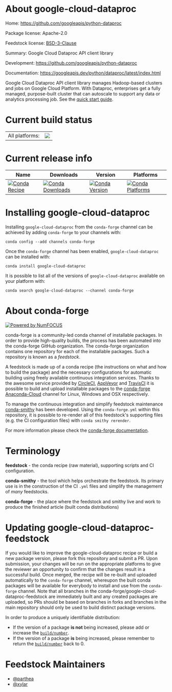 About google-cloud-dataproc
===========================

Home: https://github.com/googleapis/python-dataproc

Package license: Apache-2.0

Feedstock license: [BSD-3-Clause](https://github.com/conda-forge/google-cloud-dataproc-feedstock/blob/master/LICENSE.txt)

Summary: Google Cloud Dataproc API client library

Development: https://github.com/googleapis/python-dataproc

Documentation: https://googleapis.dev/python/dataproc/latest/index.html

Google Cloud Dataproc API client library manages Hadoop-based clusters and jobs on Google Cloud Platform. With Dataproc, enterprises get a fully managed, purpose-built cluster that can autoscale to support any data or analytics processing job.
See the [quick start guide](https://googleapis.dev/python/dataproc/latest/index.html#quick-start).

Current build status
====================


<table><tr><td>All platforms:</td>
    <td>
      <a href="https://dev.azure.com/conda-forge/feedstock-builds/_build/latest?definitionId=9642&branchName=master">
        <img src="https://dev.azure.com/conda-forge/feedstock-builds/_apis/build/status/google-cloud-dataproc-feedstock?branchName=master">
      </a>
    </td>
  </tr>
</table>

Current release info
====================

| Name | Downloads | Version | Platforms |
| --- | --- | --- | --- |
| [![Conda Recipe](https://img.shields.io/badge/recipe-google--cloud--dataproc-green.svg)](https://anaconda.org/conda-forge/google-cloud-dataproc) | [![Conda Downloads](https://img.shields.io/conda/dn/conda-forge/google-cloud-dataproc.svg)](https://anaconda.org/conda-forge/google-cloud-dataproc) | [![Conda Version](https://img.shields.io/conda/vn/conda-forge/google-cloud-dataproc.svg)](https://anaconda.org/conda-forge/google-cloud-dataproc) | [![Conda Platforms](https://img.shields.io/conda/pn/conda-forge/google-cloud-dataproc.svg)](https://anaconda.org/conda-forge/google-cloud-dataproc) |

Installing google-cloud-dataproc
================================

Installing `google-cloud-dataproc` from the `conda-forge` channel can be achieved by adding `conda-forge` to your channels with:

```
conda config --add channels conda-forge
```

Once the `conda-forge` channel has been enabled, `google-cloud-dataproc` can be installed with:

```
conda install google-cloud-dataproc
```

It is possible to list all of the versions of `google-cloud-dataproc` available on your platform with:

```
conda search google-cloud-dataproc --channel conda-forge
```


About conda-forge
=================

[![Powered by NumFOCUS](https://img.shields.io/badge/powered%20by-NumFOCUS-orange.svg?style=flat&colorA=E1523D&colorB=007D8A)](http://numfocus.org)

conda-forge is a community-led conda channel of installable packages.
In order to provide high-quality builds, the process has been automated into the
conda-forge GitHub organization. The conda-forge organization contains one repository
for each of the installable packages. Such a repository is known as a *feedstock*.

A feedstock is made up of a conda recipe (the instructions on what and how to build
the package) and the necessary configurations for automatic building using freely
available continuous integration services. Thanks to the awesome service provided by
[CircleCI](https://circleci.com/), [AppVeyor](https://www.appveyor.com/)
and [TravisCI](https://travis-ci.com/) it is possible to build and upload installable
packages to the [conda-forge](https://anaconda.org/conda-forge)
[Anaconda-Cloud](https://anaconda.org/) channel for Linux, Windows and OSX respectively.

To manage the continuous integration and simplify feedstock maintenance
[conda-smithy](https://github.com/conda-forge/conda-smithy) has been developed.
Using the ``conda-forge.yml`` within this repository, it is possible to re-render all of
this feedstock's supporting files (e.g. the CI configuration files) with ``conda smithy rerender``.

For more information please check the [conda-forge documentation](https://conda-forge.org/docs/).

Terminology
===========

**feedstock** - the conda recipe (raw material), supporting scripts and CI configuration.

**conda-smithy** - the tool which helps orchestrate the feedstock.
                   Its primary use is in the construction of the CI ``.yml`` files
                   and simplify the management of *many* feedstocks.

**conda-forge** - the place where the feedstock and smithy live and work to
                  produce the finished article (built conda distributions)


Updating google-cloud-dataproc-feedstock
========================================

If you would like to improve the google-cloud-dataproc recipe or build a new
package version, please fork this repository and submit a PR. Upon submission,
your changes will be run on the appropriate platforms to give the reviewer an
opportunity to confirm that the changes result in a successful build. Once
merged, the recipe will be re-built and uploaded automatically to the
`conda-forge` channel, whereupon the built conda packages will be available for
everybody to install and use from the `conda-forge` channel.
Note that all branches in the conda-forge/google-cloud-dataproc-feedstock are
immediately built and any created packages are uploaded, so PRs should be based
on branches in forks and branches in the main repository should only be used to
build distinct package versions.

In order to produce a uniquely identifiable distribution:
 * If the version of a package **is not** being increased, please add or increase
   the [``build/number``](https://conda.io/docs/user-guide/tasks/build-packages/define-metadata.html#build-number-and-string).
 * If the version of a package **is** being increased, please remember to return
   the [``build/number``](https://conda.io/docs/user-guide/tasks/build-packages/define-metadata.html#build-number-and-string)
   back to 0.

Feedstock Maintainers
=====================

* [@parthea](https://github.com/parthea/)
* [@xylar](https://github.com/xylar/)

